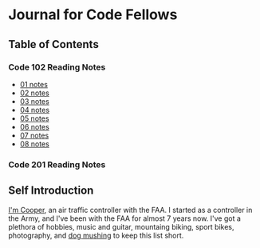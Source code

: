 # Journal for Code Fellows

## Table of Contents

### Code 102 Reading Notes

- [01 notes][1def]
- [02 notes][2def]
- [03 notes][3def]
- [04 notes][4def]
- [05 notes][5def]
- [06 notes][6def]
- [07 notes][7def]
- [08 notes][8def]

### Code 201 Reading Notes



## Self Introduction

  [I'm Cooper](https://github.com/Cooper-Softdev), an air traffic controller with the FAA. I started as a controller in the Army, and I've been with the FAA for almost 7 years now. I've got a plethora of hobbies, music and guitar, mountaing biking, sport bikes, photography, and [dog mushing](https://imgur.com/a/bpJ8ZgA) to keep this list short.



[1def]: notes/102notes/read01.md
[2def]: notes/102notes/read02.md
[3def]: notes/102notes/read03.md
[4def]: notes/102notes/read04.md
[5def]: notes/102notes/read05.md
[6def]: notes/102notes/read06.md
[7def]: notes/102notes/read07.md
[8def]: notes/102notes/read08.md
